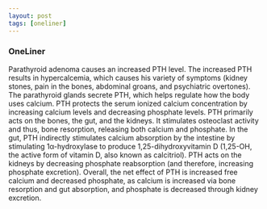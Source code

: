 ```yaml
---
layout: post
tags: [oneliner]
---
```



### OneLiner

Parathyroid adenoma causes an increased PTH level. The increased PTH results in hypercalcemia, which causes his variety of symptoms (kidney stones, pain in the bones, abdominal groans, and psychiatric overtones). The parathyroid glands secrete PTH, which helps regulate how the body uses calcium. PTH protects the serum ionized calcium concentration by increasing calcium levels and decreasing phosphate levels. PTH primarily acts on the bones, the gut, and the kidneys. It stimulates osteoclast activity and thus, bone resorption, releasing both calcium and phosphate. In the gut, PTH indirectly stimulates calcium absorption by the intestine by stimulating 1α-hydroxylase to produce 1,25-dihydroxyvitamin D (1,25-OH, the active form of vitamin D, also known as calcitriol). PTH acts on the kidneys by decreasing phosphate reabsorption (and therefore, increasing phosphate excretion). Overall, the net effect of PTH is increased free calcium and decreased phosphate, as calcium is increased via bone resorption and gut absorption, and phosphate is decreased through kidney excretion.

